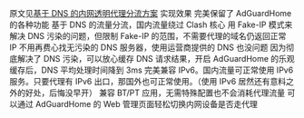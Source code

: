 原文见[基于 DNS 的内网透明代理分流方案](https://songchenwen.com/tproxy-split-by-dns/)
实现效果
完美保留了 AdGuardHome 的各种功能
基于 DNS 的流量分流，国内流量绕过 Clash 核心
用 Fake-IP 模式来解决 DNS 污染的问题，但限制 Fake-IP 的范围，不需要代理的域名仍返回正常 IP
不用再费心找无污染的 DNS 服务器，使用运营商提供的 DNS 也没问题
因为彻底解决了 DNS 污染，可以放心缓存 DNS 请求结果，开启 AdGuardHome 的乐观缓存后，DNS 平均处理时间降到 3ms
完美兼容 IPv6。国内流量可正常使用 IPv6 服务。只要代理有 IPv6 出口，那国外也可正常使用。（使用 IPv6 居然还有意料之外的好处，后悔没早开）
兼容 BT/PT 应用，无需特殊配置也不会消耗代理流量
可以通过 AdGuardHome 的 Web 管理页面轻松切换内网设备是否走代理
